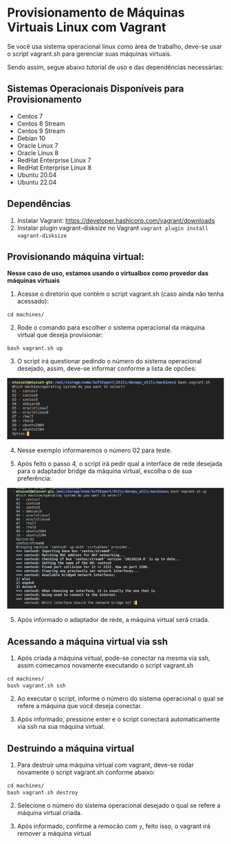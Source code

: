 # Provisionamento de Máquinas Virtuais Linux com Vagrant
Se você usa sistema operacional linux como área de trabalho, deve-se usar o script vagrant.sh para gerenciar suas máquinas virtuais. 

Sendo assim, segue abaixo tutorial de uso e das dependências necessárias:

## Sistemas Operacionais Disponíveis para Provisionamento
- Centos 7
- Centos 8 Stream
- Centos 9 Stream
- Debian 10
- Oracle Linux 7
- Oracle Linux 8
- RedHat Enterprise Linux 7
- RedHat Enterprise Linux 8
- Ubuntu 20.04
- Ubuntu 22.04

## Dependências
1. Instalar Vagrant: https://developer.hashicorp.com/vagrant/downloads
2. Instalar plugin vagrant-disksize no Vagrant `vagrant plugin install vagrant-disksize`

## Provisionando máquina virtual:
**Nesse caso de uso, estamos usando o virtualbox como provedor das máquinas virtuais**

1. Acesse o diretório que contém o script vagrant.sh (caso ainda não tenha acessado):
```shell
cd machines/
```

2. Rode o comando para escolher o sistema operacional da máquina virtual que deseja provisionar:
```shell
bash vagrant.sh up
```

3. O script irá questionar pedindo o número do sistema operacional desejado, assim, deve-se informar conforme a lista de opcões:

![](../docs/machines/options_vagrant_linux.png)

4. Nesse exemplo informaremos o número 02 para teste.

5. Após feito o passo 4, o script irá pedir qual a interface de rede desejada para o adaptador bridge da máquina virtual, escolha o de sua preferência:

![](../docs/machines/select_network_vagrant_linux.png)

5. Após informado o adaptador de rede, a máquina virtual será criada.

## Acessando a máquina virtual via ssh

1. Após criada a máquina virtual, pode-se conectar na mesma via ssh, assim comecamos novamente executando o script vagrant.sh
```shell
cd machines/
bash vagrant.sh ssh
```

2. Ao executar o script, informe o número do sistema operacional o qual se refere a máquina que você deseja conectar.

3. Após informado, pressione enter e o script conectará automaticamente via ssh na sua máquina virtual.

## Destruindo a máquina virtual

1. Para destruir uma máquina virtual com vagrant, deve-se rodar novamente o script vagrant.sh conforme abaixo:
```shell
cd machines/
bash vagrant.sh destroy
```

2. Selecione o número do sistema operacional desejado o qual se refere a máquina virtual criada.

3. Após informado, confirme a remocão com `y`, feito isso, o vagrant irá remover a máquina virtual